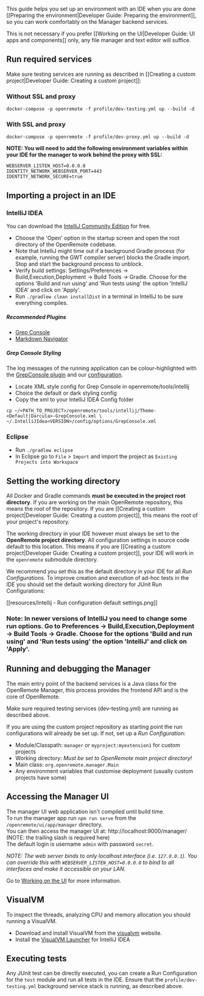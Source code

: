 This guide helps you set up an environment with an IDE when you are done [[Preparing the environment|Developer Guide: Preparing the environment]], so you can work comfortably on the Manager backend services.

This is not necessary if you prefer [[Working on the UI|Developer Guide: UI apps and components]] only, any file manager and text editor will suffice.

## Run required services

Make sure testing services are running as described in [[Creating a custom project|Developer Guide: Creating a custom project]]:

### Without SSL and proxy
```
docker-compose -p openremote -f profile/dev-testing.yml up --build -d
```

### With SSL and proxy
```
docker-compose -p openremote -f profile/dev-proxy.yml up --build -d
```

**NOTE: You will need to add the following environment variables within your IDE for the manager to work behind the proxy with SSL:**

```
WEBSERVER_LISTEN_HOST=0.0.0.0
IDENTITY_NETWORK_WEBSERVER_PORT=443
IDENTITY_NETWORK_SECURE=true
```

## Importing a project in an IDE

### IntelliJ IDEA

You can download the [IntelliJ Community Edition](https://www.jetbrains.com/idea/download/) for free.

- Choose the 'Open' option in the startup screen and open the root directory of the OpenRemote codebase.
- Note that IntelliJ might time out if a background Gradle process (for example, running the GWT compiler server) blocks the Gradle import. Stop and start the background process to unblock.
- Verify build settings: Settings/Preferences -> Build,Execution,Deployment -> Build Tools -> Gradle. Choose for the options 'Build and run using' and 'Run tests using' the option 'IntelliJ IDEA' and click on 'Apply'.
- Run `./gradlew clean installDist` in a terminal in IntelliJ to be sure everything compiles.

##### Recommended Plugins
- [Grep Console](https://plugins.jetbrains.com/plugin/7125-grep-console)
- [Markdown Navigator](https://plugins.jetbrains.com/plugin/7896-markdown-navigator)

##### Grep Console Styling
The log messages of the running application can be colour-highlighted with the [GrepConsole plugin](https://plugins.jetbrains.com/plugin/7125-grep-console) and our [configuration](https://github.com/openremote/openremote/tree/master/tools/intellij).

- Locate XML style config for Grep Console in openremote/tools/intellij
- Choice the default or dark styling config
- Copy the xml to your IntelliJ IDEA Config folder 

```
cp ~/<PATH_TO_PROJECT>/openremote/tools/intellij/Theme-<Default|Darcula>-GrepConsole.xml \
~/.IntelliJIdea<VERSION>/config/options/GrepConsole.xml
```

### Eclipse

- Run `./gradlew eclipse`
- In Eclipse go to `File` > `Import` and import the project as `Existing Projects into Workspace`

## Setting the working directory

All Docker and Gradle commands **must be executed in the project root directory**. If you are working on the main OpenRemote repository, this means the root of the repository. If you are [[Creating a custom project|Developer Guide: Creating a custom project]], this means the root of your project's repository.

The working directory in your IDE however must always be set to the **OpenRemote project directory**. All configuration settings in source code default to this location. This means if you are [[Creating a custom project|Developer Guide: Creating a custom project]], your IDE will work in the `openremote` submodule directory.

We recommend you set this as the default directory in your IDE for all *Run Configurations*. To improve creation and execution of ad-hoc tests in the IDE you should set the default working directory for JUnit Run Configurations:

[[resources/Intellij - Run configuration default settings.png]]

### Note: In newer versions of IntelliJ you need to change some run options. Go to Preferences -> Build,Execution,Deployment -> Build Tools -> Gradle. Choose for the options 'Build and run using' and 'Run tests using' the option 'IntelliJ' and click on 'Apply'.

## Running and debugging the Manager

The main entry point of the backend services is a Java class for the OpenRemote Manager, this process provides the frontend API and is the core of OpenRemote.

Make sure required testing services (dev-testing.yml) are running as described above.

If you are using the custom project repository as starting point the run configurations will already be set up. If not, set up a *Run Configuration*:

- Module/Classpath: `manager` or `myproject:myextension1` for custom projects
- Working directory: *Must be set to OpenRemote main project directory!*
- Main class: `org.openremote.manager.Main`
- Any environment variables that customise deployment (usually custom projects have some)

## Accessing the Manager UI
The manager UI web application isn't compiled until build time. \
To run the manager app run `npm run serve` from the `/openremote/ui/app/manager` directory.\
You can then access the manager UI at: http://localhost:9000/manager/ (NOTE: the trailing slash is required here) \
The default login is username `admin` with password `secret`.

*NOTE: The web server binds to only localhost interface (i.e. `127.0.0.1`). You can override this with `WEBSERVER_LISTEN_HOST=0.0.0.0` to bind to all interfaces and make it accessible on your LAN.*

Go to [Working on the UI](https://github.com/openremote/openremote/wiki/Developer-Guide%3A-UI-apps-and-components#working-on-an-app-eg-manager-ui) for more information.

## VisualVM
To inspect the threads, analyzing CPU and memory allocation you should running a VisualVM.

- Download and install VisualVM from the [visualvm](https://visualvm.github.io/) website.
- Install the [VisualVM Launcher](https://plugins.jetbrains.com/plugin/7115-visualvm-launcher) for IntelliJ IDEA

## Executing tests

Any JUnit test can be directly executed, you can create a Run Configuration for the `test` module and run all tests in the IDE. Ensure that the `profile/dev-testing.yml` background service stack is running, as described above.
